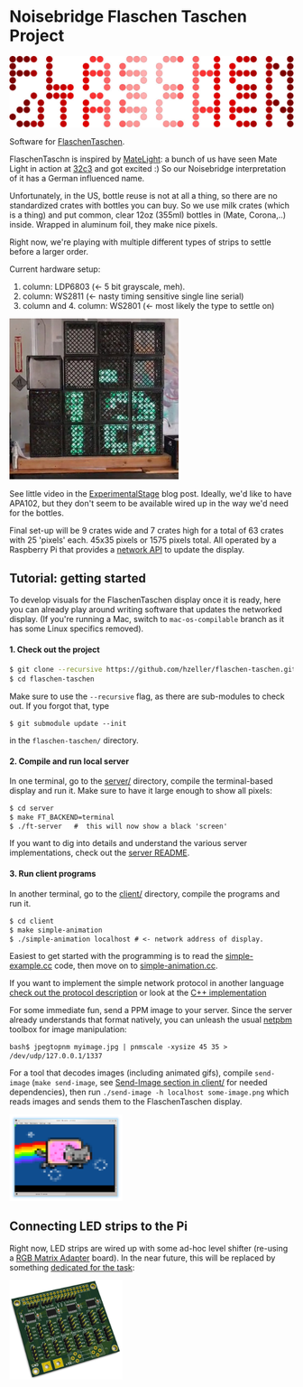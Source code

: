 Noisebridge Flaschen Taschen Project
====================================

![](./img/flaschen-taschen-logo.jpg)

Software for [FlaschenTaschen].

FlaschenTaschn is inspired by [MateLight]: a bunch of us have
seen Mate Light in action at [32c3] and got excited :)
So our Noisebridge interpretation of it has a German influenced name.

Unfortunately, in the US, bottle reuse is not at all a thing, so there
are no standardized crates with bottles you can buy.
So we use milk crates (which is a thing) and put common, clear 12oz (355ml)
bottles in (Mate, Corona,..) inside. Wrapped in aluminum foil, they
make nice pixels.

Right now, we're playing with multiple different types of strips to settle
before a larger order.

Current hardware setup:

   1. column: LDP6803  (<- 5 bit grayscale, meh).
   2. column: WS2811   (<- nasty timing sensitive single line serial)
   3. column and 4. column: WS2801  (<- most likely the type to settle on)

![](./img/ft-work-in-progress.jpg)

See little video in the [ExperimentalStage] blog post. Ideally, we'd like to
have APA102, but they don't seem to be available wired up in the way we'd need
for the bottles.

Final set-up will be 9 crates wide and 7 crates high for a total of 63 crates
with 25 'pixels' each. 45x35 pixels or 1575 pixels total. All operated by
a Raspberry Pi that provides a [network API][protocols] to update the display.

## Tutorial: getting started

To develop visuals for the FlaschenTaschen display once it is ready, here you
can already play around writing software that updates the networked display.
(If you're running a Mac, switch to `mac-os-compilable` branch as it has some
Linux specifics removed).

#### 1. Check out the project

```bash
$ git clone --recursive https://github.com/hzeller/flaschen-taschen.git
$ cd flaschen-taschen
```

Make sure to use the `--recursive` flag, as there are sub-modules to check
out. If you forgot that, type

```
$ git submodule update --init
```

in the `flaschen-taschen/` directory.

#### 2. Compile and run local server
In one terminal, go to the [server/](./server) directory, compile the
terminal-based display and run it. Make sure to have it large enough to show
all pixels:

```
$ cd server
$ make FT_BACKEND=terminal
$ ./ft-server   #  this will now show a black 'screen'
```

If you want to dig into details and understand the various server
implementations, check out the [server README](./server/README.md).

#### 3. Run client programs
In another terminal, go to the [client/](./client) directory, compile
the programs and run it.

```
$ cd client
$ make simple-animation
$ ./simple-animation localhost # <- network address of display.
```

Easiest to get started with the programming is
to read the [simple-example.cc](./client/simple-example.cc) code, then move on
to [simple-animation.cc](./client/simple-animation.cc).

If you want to implement the simple network protocol in another language
[check out the protocol description](./doc/protocols.md) or look at the
[C++ implementation](./client/udp-flaschen-taschen.cc)

For some immediate fun, send a PPM image to your server. Since the server
already understands that format natively, you can unleash the usual
[netpbm] toolbox for image manipulation:

```
bash$ jpegtopnm myimage.jpg | pnmscale -xysize 45 35 > /dev/udp/127.0.0.1/1337
```

For a tool that decodes images (including animated gifs), compile `send-image`
(`make send-image`, see
[Send-Image section in client/](./client/README.md#send-image) for needed
dependencies), then run
`./send-image -h localhost some-image.png` which reads images and
sends them to the FlaschenTaschen display.

<a href="server/#terminal"><img src="img/terminal-screenshot.png" width="200px"></a>

## Connecting LED strips to the Pi

Right now, LED strips are wired up with some ad-hoc level shifter
(re-using a [RGB Matrix Adapter] board). In the near future, this will be
replaced by something [dedicated for the task](./hardware):

<a href="hardware/"><img src="img/pi-adapter-pcb.png" width="200px"></a>

[FlaschenTaschen]: https://noisebridge.net/wiki/Flaschen_Taschen
[MateLight]: https://github.com/jaseg/matelight
[ExperimentalStage]: http://blog.noisebridge.net/post/139304835544/i-walked-into-noisebridge-yesterday-and-was
[RGB Matrix Adapter]: https://github.com/hzeller/rpi-rgb-led-matrix/tree/master/adapter/active-3
[32c3]: https://events.ccc.de/congress/2015/wiki/Static:Main_Page
[protocols]: ./doc/protocols.md
[netpbm]: http://netpbm.sourceforge.net/
